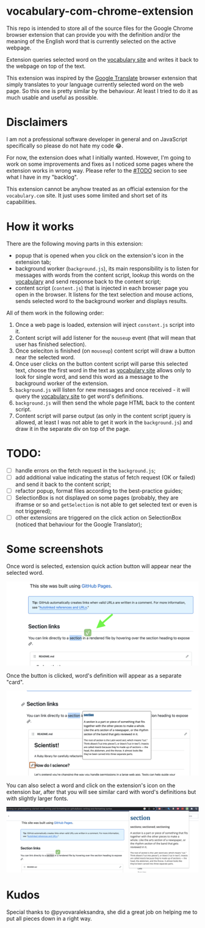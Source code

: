 # vocabulary-com-chrome-extension

This repo is intended to store all of the source files for the Google Chrome browser extension that can provide you with the definition and/or the meaning of the English word that is currently selected on the active webpage.

Extension queries selected word on the [vocabulary site][vocabulary-site] and writes it back to the webpage on top of the text.

This extension was inspired by the [Google Translate][google-translator] browser extension that simply translates to your language currently selected word on the web page. So this one is pretty similar by the behaviour. At least I tried to do it as much usable and useful as possible.

# Disclaimers

I am not a professional software developer in general and on JavaScript specifically so please do not hate my code 😂.

For now, the extension does what I initially wanted. However, I'm going to work on some improvements and fixes as I noticed some pages where the extension works in wrong way. Please refer to the [#TODO](#TODO) secion to see what I have in my "backlog".

This extension cannot be anyhow treated as an official extension for the `vocabulary.com` site. It just uses some limited and short set of its capabilities.


# How it works

There are the following moving parts in this extension:
 - popup that is opened when you click on the extension's icon in the extension tab;
 - background worker (`background.js`), its main responsibility is to listen for messages with words from the content script, lookup this words on the [vocabulary][vocabulary-site] and send response back to the content script;
 - content script (`content.js`) that is injected in each browser page you open in the browser. It listens for the text selection and mouse actions, sends selected word to the background worker and displays results.

All of them work in the following order:

1. Once a web page is loaded, extension will inject `constent.js` script into it.
2. Content script will add listener for the `mouseup` event (that will mean that user has finished selection).
3. Once seleciton is finished (on `mouseup`) content script will draw a button near the selected word.
4. Once user clicks on the button content script will parse this selected text, choose the first word in the text as [vocabulary site][vocabulary-site] allows only to look for single word, and send this word as a message to the background worker of the extension.
5. `background.js` will listen for new messages and once received - it will query the [vocabulary site][vocabulary-site] to get word's definitions.
6. `background.js` will then send the whole page HTML back to the content script.
7. Content script will parse output (as only in the content script jquery is allowed, at least I was not able to get it work in the `background.js`) and draw it in the separate div on top of the page.

# TODO:

- [ ] handle errors on the fetch request in the `background.js`;
- [ ] add additional value indicating the status of fetch request (OK or failed) and send it back to the content script;
- [ ] refactor popup, format files according to the best-practice guides;
- [ ] SelectionBox is not displayed on some pages (probably, they are iframse or so and `getSelection` is not able to get selected text or even is not triggered);
- [ ] other extensions are triggered on the click action on SelectionBox (noticed that behaviour for the Google Translator);

# Some screenshots

Once word is selected, extension quick action button will appear near the selected word.

![ Extension button appeared after selection](images/selectBox.png)

Once the button is clicked, word's definition will appear as a separate "card".

![Results](images/result.png)

You can also select a word and click on the extension's icon on the extension bar, after that you will see similar card with word's definitions but with slightly larger fonts.

![Popup action](images/popup.png)

# Kudos

Special thanks to @pyvovaraleksandra, she did a great job on helping me to put all pieces down in a right way.

[google-translator]: https://chrome.google.com/webstore/detail/google-translate/aapbdbdomjkkjkaonfhkkikfgjllcleb/RK%3D2/RS%3DBBFW_pnWkPY0xPMYsAZI5xOgQEE- 
[vocabulary-site]: https://www.vocabulary.com/dictionary/
[icons-link]: https://www.flaticon.com/free-icons/accept
